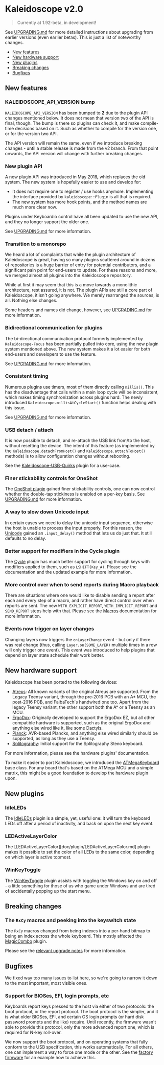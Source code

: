 # Kaleidoscope v2.0

> Currently at 1.92-beta, in development!

See [UPGRADING.md](UPGRADING.md) for more detailed instructions about upgrading from earlier versions (even earlier betas). This is just a list of noteworthy changes.

* [New features](#new-features)
* [New hardware support](#new-hardware-support)
* [New plugins](#new-plugins)
* [Breaking changes](#breaking-changes)
* [Bugfixes](#bugfixes)

## New features

### KALEIDOSCOPE_API_VERSION bump

`KALEIDOSCOPE_API_VERSION` has been bumped to **2** due to the plugin API
changes mentioned below. It does not mean that version two of the API is final,
though. The bump is there so plugins can check it, and make compile-time
decisions based on it. Such as whether to compile for the version one, or for
the version two API.

The API version will remain the same, even if we introduce breaking changes -
until a stable release is made from the v2 branch. From that point onwards, the
API version will change with further breaking changes.

### New plugin API

A new plugin API was introduced in May 2018, which replaces the old system. The new system is hopefully easier to use and develop for:

 - It does not require one to register / use hooks anymore. Implementing the interface provided by `kaleidoscope::Plugin` is all that is required.
 - The new system has more hook points, and the method names are much more clear now.

Plugins under Keyboardio control have all been updated to use the new API, and they no longer support the older one.

See [UPGRADING.md](UPGRADING.md#new-plugin-api) for more information.

### Transition to a monorepo

We heard a lot of complaints that while the plugin architecture of Kaleidoscope is great, having so many plugins scattered around in dozens of repositories is a huge barrier of entry for potential contributors, and a significant pain point for end-users to update. For these reasons and more, we merged almost all plugins into the Kaleidoscope repository.

While at first it may seem that this is a move towards a monolithic architecture, rest assured, it is not. The plugin APIs are still a core part of Kaleidoscope, it isn't going anywhere. We merely rearranged the sources, is all. Nothing else changes.

Some headers and names did change, however, see [UPGRADING.md](UPGRADING.md#source-code-and-namespace-rearrangement) for more information.

### Bidirectional communication for plugins

The bi-directional communication protocol formerly implemented by `Kaleidoscope-Focus` has been partially pulled into core, using the new plugin system mentioned above. The new system makes it a lot easier for both end-users and developers to use the feature.

See [UPGRADING.md](UPGRADING.md#bidirectional-communication-for-plugins) for more information.

### Consistent timing

Numerous plugins use timers, most of them directly calling `millis()`. This has the disadvantage that calls within a main loop cycle will be inconsistent, which makes timing synchronization across plugins hard. The newly introduced `Kaleidoscope.millisAtCycleStart()` function helps dealing with this issue.

See [UPGRADING.md](UPGRADING.md#consistent-timing) for more information.

### USB detach / attach

It is now possible to detach, and re-attach the USB link from/to the host, without resetting the device. The intent of this feature (as implemented by the `Kaleidoscope.detachFromHost()` and `Kaleidoscope.attachToHost()` methods) is to allow configuration changes without rebooting.

See the [Kaleidoscope-USB-Quirks][plugin:USB-Quirks] plugin for a use-case.

 [plugin:USB-Quirks]: hAttps://github.com/keyboardio/Kaleidoscope-USB-Quirks

### Finer stickability controls for OneShot

The [OneShot plugin](doc/plugin/OneShot.md) gained finer stickability controls, one can now control whether the double-tap stickiness is enabled on a per-key basis. See [UPGRADING.md](UPGRADING.md#finer-oneshot-stickability-control) for more information.

### A way to slow down Unicode input

In certain cases we need to delay the unicode input sequence, otherwise the host is unable to process the input properly. For this reason, the [Unicode](doc/plugin/Unicode.md) gained an `.input_delay()` method that lets us do just that. It still defaults to no delay.

### Better support for modifiers in the Cycle plugin

The [Cycle](doc/plugin/Cycle.md) plugin has much better support for cycling through keys with modifiers applied to them, such as `LSHIFT(Key_A)`. Please see the documentation and the updated example for more information.

### More control over when to send reports during Macro playback

There are situations where one would like to disable sending a report after each and every step of a macro, and rather have direct control over when reports are sent. The new `WITH_EXPLICIT_REPORT`, `WITH_IMPLICIT_REPORT` and `SEND_REPORT` steps help with that. Please see the [Macros](doc/plugin/Macros.md) documentation for more information.

### Events now trigger on layer changes

Changing layers now triggers the `onLayerChange` event - but only if there was real change (thus, calling `Layer.on(SOME_LAYER)` multiple times in a row will only trigger one event). This event was introduced to help plugins that depend on layer state schedule their work better.

## New hardware support

Kaleidoscope has been ported to the following devices:

- [Atreus](doc/plugin/Hardware-Technomancy-Atreus.md): All known variants of the original Atreus are supported. From the Legacy Teensy variant, through the pre-2016 PCB with an A* MCU, the post-2016 PCB, and FalbaTech's handwired one too. Apart from the legacy Teensy variant, the other support both the A* or a Teensy as an MCU.
- [ErgoDox](doc/plugin/Hardware-EZ-ErgoDox.md): Originally developed to support the ErgoDox EZ, but all other compatible hardware is supported, such as the original ErgoDox and anything else wired like it, like some Dactyls.
- [Planck](doc/plugin/Hardware-OLKB-Planck.md): AVR-based Plancks, and anything else wired similarly should be supported, as long as they use a Teensy.
- [Splitography](doc/plugin/Hardware-SOFTHRUF-Splitography.md): Initial support for the Splitography Steno keyboard.

For more information, please see the hardware plugins' documentation.

To make it easier to port Kaleidoscope, we introduced the [ATMegaKeyboard](doc/plugin/ATMegaKeyboard.md) base class. For any board that's based on the ATMega MCU and a simple matrix, this might be a good foundation to develop the hardware plugin upon.

## New plugins

### IdleLEDs

The [IdleLEDs](doc/plugin/IdleLEDs.md) plugin is a simple, yet, useful one: it will turn the keyboard LEDs off after a period of inactivity, and back on upon the next key event.

### LEDActiveLayerColor

The [LEDActiveLayerColor][doc/plugin/LEDActiveLayerColor.md] plugin makes it possible to set the color of all LEDs to the same color, depending on which layer is active topmost.

### WinKeyToggle

The [WinKeyToggle](doc/plugin/WinKeyToggle.md) plugin assists with toggling the Windows key on and off - a little something for those of us who game under Windows and are tired of accidentally popping up the start menu.

## Breaking changes

### The `RxCy` macros and peeking into the keyswitch state

The `RxCy` macros changed from being indexes into a per-hand bitmap to being an index across the whole keyboard. This mostly affected the [MagicCombo](doc/plugin/MagicCombo.md) plugin.

Please see the [relevant upgrade notes](UPGRADING.md#the-rxcy-macros-and-peeking-into-the-keyswitch-state) for more information.

## Bugfixes

We fixed way too many issues to list here, so we're going to narrow it down to the most important, most visible ones.

### Support for BIOSes, EFI, login prompts, etc

Keyboards report keys pressed to the host via either of two protocols: the boot protocol, or the report protocol. The boot protocol is the simpler, and it is what older BIOSes, EFI, and certain OS login prompts (or hard disk password prompts and the like) require. Until recently, the firmware wasn't able to provide this protocol, only the more advanced report one, which is required for N-key roll-over.

We now support the boot protocol, and on operating systems that fully conform to the USB specification, this works automatically. For all others, one can implement a way to force one mode or the other. See the [factory firmware][Model01-Firmware] for an example how to achieve this.

 [Model01-Firmware]: https://github.com/keyboardio/Model01-Firmware
